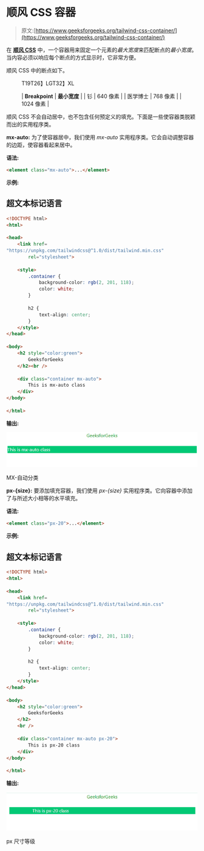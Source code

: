 # 顺风 CSS 容器

> 原文:[https://www.geeksforgeeks.org/tailwind-css-container/](https://www.geeksforgeeks.org/tailwind-css-container/)

在 [**顺风 CSS**](https://www.geeksforgeeks.org/css-tailwind-introduction/) 中，一个容器用来固定一个元素的*最大宽度*来匹配断点的*最小宽度*。当内容必须以响应每个断点的方式显示时，它非常方便。

顺风 CSS 中的断点如下。

<figure class="table">T19T26】LGT32】XL

| **Breakpoint** | **最小宽度** |
| 钐 | 640 像素 |
| 医学博士 | 768 像素 |
| 1024 像素 |

</figure>

顺风 CSS 不会自动居中，也不包含任何预定义的填充。下面是一些使容器类脱颖而出的实用程序类。

**mx-auto:** 为了使容器居中，我们使用 *mx-auto* 实用程序类。它会自动调整容器的边距，使容器看起来居中。

**语法:**

```html
<element class="mx-auto">...</element>
```

**示例:**

## 超文本标记语言

```html
<!DOCTYPE html>
<html>

<head>
    <link href=
"https://unpkg.com/tailwindcss@^1.0/dist/tailwind.min.css"
        rel="stylesheet">

    <style>
        .container {
            background-color: rgb(2, 201, 118);
            color: white;
        }

        h2 {
            text-align: center;
        }
    </style>
</head>

<body>
    <h2 style="color:green">
        GeeksforGeeks
    </h2><br />

    <div class="container mx-auto">
        This is mx-auto class
    </div>
</body>

</html>
```

**输出:**

![](img/faf2e352fa060d5ce890cc33142e5ce6.png)

MX-自动分类

**px-{size}:** 要添加填充容器，我们使用 *px-{size}* 实用程序类。它向容器中添加了与所述大小相等的水平填充。

**语法:**

```html
<element class="px-20">...</element>
```

**示例:**

## 超文本标记语言

```html
<!DOCTYPE html>
<html>

<head>
    <link href=
"https://unpkg.com/tailwindcss@^1.0/dist/tailwind.min.css"
        rel="stylesheet">

    <style>
        .container {
            background-color: rgb(2, 201, 118);
            color: white;
        }

        h2 {
            text-align: center;
        }
    </style>
</head>

<body>
    <h2 style="color:green">
        GeeksforGeeks
    </h2>
    <br />

    <div class="container mx-auto px-20">
        This is px-20 class
    </div>
</body>

</html>
```

**输出:**

![](img/e52b9b6fcb7f4843fa3f391a749e1ace.png)

px 尺寸等级